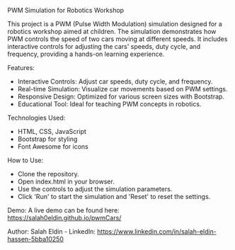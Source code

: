 PWM Simulation for Robotics Workshop

This project is a PWM (Pulse Width Modulation) simulation designed for a robotics workshop aimed at children. The simulation demonstrates how PWM controls the speed of two cars moving at different speeds. It includes interactive controls for adjusting the cars' speeds, duty cycle, and frequency, providing a hands-on learning experience.

Features:
- Interactive Controls: Adjust car speeds, duty cycle, and frequency.
- Real-time Simulation: Visualize car movements based on PWM settings.
- Responsive Design: Optimized for various screen sizes with Bootstrap.
- Educational Tool: Ideal for teaching PWM concepts in robotics.

Technologies Used:
- HTML, CSS, JavaScript
- Bootstrap for styling
- Font Awesome for icons

How to Use:
- Clone the repository.
- Open index.html in your browser.
- Use the controls to adjust the simulation parameters.
- Click 'Run' to start the simulation and 'Reset' to reset the settings.

Demo:
A live demo can be found here: https://salah0eldin.github.io/pwmCars/

Author:
Salah Eldin - LinkedIn: https://www.linkedin.com/in/salah-eldin-hassen-5bba10250
